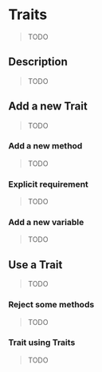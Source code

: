 # Traits

> TODO

## Description

> TODO

## Add a new Trait

> TODO

### Add a new method

> TODO

### Explicit requirement

> TODO

### Add a new variable

> TODO

## Use a Trait

> TODO

### Reject some methods

> TODO

### Trait using Traits

> TODO
